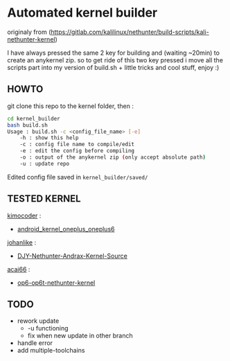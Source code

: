 # Automated kernel builder

originaly from (https://gitlab.com/kalilinux/nethunter/build-scripts/kali-nethunter-kernel)

I have always pressed the same 2 key for building and (waiting ~20min) to create an anykernel zip. so to get ride of this two key pressed i move all the scripts part into my version of build.sh + little tricks and cool stuff, enjoy :)

## HOWTO

git clone this repo to the kernel folder, then :
```bash
cd kernel_builder
bash build.sh
Usage : build.sh -c <config_file_name> [-e]
    -h : show this help
    -c : config file name to compile/edit
    -e : edit the config before compiling
    -o : output of the anykernel zip (only accept absolute path)
    -u : update repo
```

Edited config file saved in `kernel_builder/saved/`
## TESTED KERNEL
[kimocoder](https://github.com/kimocoder) :

- [android_kernel_oneplus_oneplus6](https://github.com/kimocoder/android_kernel_oneplus_oneplus6)

[johanlike](https://github.com/johanlike) :

- [DJY-Nethunter-Andrax-Kernel-Source](https://github.com/johanlike/DJY-Nethunter-Andrax-Kernel-Source)

[acai66](https://github.com/acai66) :

- [op6-op6t-nethunter-kernel](https://github.com/acai66/op6-op6t-nethunter-kernel)

## TODO
- rework update
  - -u functioning
  - fix when new update in other branch
- handle error
- add multiple-toolchains

